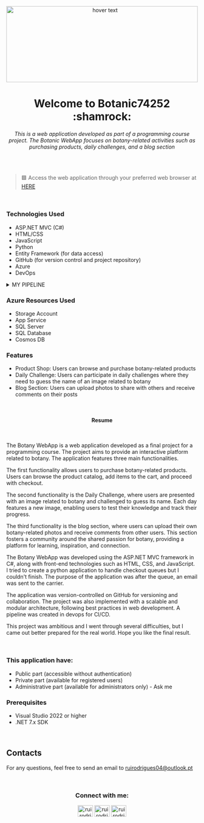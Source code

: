 <p align="center">
  <img src="https://static.vecteezy.com/ti/vetor-gratis/p1/9644381-banner-plante-e-deixe-espaco-para-texto-em-fundo-branco-vetor.jpg" width="100%" height="200" title="hover text">
</p>

<h1 align="center">Welcome to Botanic74252 :shamrock:</h1>
<h6 align="center">This is a web application developed as part of a programming course project. The Botanic WebApp focuses on botany-related activities such as purchasing products, daily challenges, and a blog section</h3>
<br />

> :green_square: Access the web application through your preferred web browser at [HERE](https://ruirumos74252.azurewebsites.net/)
<br />

### Technologies Used
* ASP.NET MVC (C#)
* HTML/CSS
* JavaScript
* Python
* Entity Framework (for data access)
* GitHub (for version control and project repository)
* Azure
* DevOps

<details>
  <summary>MY PIPELINE</summary>

  ```
  trigger:
- master

pool:
  vmImage: 'windows-latest'

variables:
  solution: '**/RuiRumos74252.sln'
  unittests: '**/TestProject/TestProject.csproj'
  buildPlatform: 'Any CPU'
  buildConfiguration: 'Release'
  azureSubscription: '0c279d29-0c31-44bc-8797-7839cfae9ca8'
  appName: 'RuiRumos74252'
  artifactName: 'articFactNameRui'

steps:
- task: NuGetToolInstaller@1

- task: NuGetCommand@2
  inputs:
    restoreSolution: '$(solution)'
- task: DotNetCoreCLI@2
  inputs:
    command: 'restore'
    projects: '**/RuiRumos74252.sln'
    feedsToUse: 'select'
    vstsFeed: '3357f51f-0f3a-40fe-8816-ec45ae9c8862'

- task: DotNetCoreCLI@2
  inputs:
    command: 'build'
    projects: '$(solution)'

- task: DotNetCoreCLI@2
  inputs:
    command: 'test'
    projects: '$(unittests)'

- task: DotNetCoreCLI@2
  inputs:
    command: 'publish'
    projects: '**/RuiRumos74252/RuiRumos74252.csproj'
    publishWebProjects: true
    arguments: '--configuration $(BuildConfiguration)  --output $(Build.ArtifactStagingDirectory)'
    zipAfterPublish: True

- task: PublishBuildArtifacts@1
  displayName: Publish Artifacts
  inputs:
    PathtoPublish: '$(Build.ArtifactStagingDirectory)'
    ArtifactName: '$(artifactName)'

- task: AzureWebApp@1
  inputs:
    azureSubscription: 'ruirodriguesrumos74252(0c279d29-0c31-44bc-8797-7839cfae9ca8)'
    appType: 'webApp'
    appName: 'RuiRumos74252'
    package: '$(System.ArtifactsDirectory)/**/*.zip'
    deploymentMethod: 'auto'
  ```
</details>

### Azure Resources Used
* Storage Account
* App Service
* SQL Server
* SQL Database
* Cosmos DB

  
### Features
* Product Shop: Users can browse and purchase botany-related products
* Daily Challenge: Users can participate in daily challenges where they need to guess the name of an image related to botany
* Blog Section: Users can upload photos to share with others and receive comments on their posts

<br />
<h4 align="center">Resume</h1>
<br />

The Botany WebApp is a web application developed as a final project for a programming course. The project aims to provide an interactive platform related to botany. The application features three main functionalities.

The first functionality allows users to purchase botany-related products. Users can browse the product catalog, add items to the cart, and proceed with checkout.

The second functionality is the Daily Challenge, where users are presented with an image related to botany and challenged to guess its name. Each day features a new image, enabling users to test their knowledge and track their progress.

The third functionality is the blog section, where users can upload their own botany-related photos and receive comments from other users. This section fosters a community around the shared passion for botany, providing a platform for learning, inspiration, and connection.

The Botany WebApp was developed using the ASP.NET MVC framework in C#, along with front-end technologies such as HTML, CSS, and JavaScript. I tried to create a python application to handle checkout queues but I couldn't finish. The purpose of the application was after the queue, an email was sent to the carrier.

The application was version-controlled on GitHub for versioning and collaboration. The project was also implemented with a scalable and modular architecture, following best practices in web development. A pipeline was created in devops for CI/CD.

This project was ambitious and I went through several difficulties, but I came out better prepared for the real world. Hope you like the final result.

<br />

### This application have:

* Public part (accessible without authentication)
* Private part (available for registered users)
* Administrative part (available for administrators only) - Ask me 

### Prerequisites
* Visual Studio 2022 or higher
* .NET 7.x SDK

<br />

## Contacts 

For any questions, feel free to send an email to ruirodrigues04@outlook.pt

<br />

<h3 align="center">Connect with me:</h3>
<p align="center">
<a href="https://linkedin.com/in/ruirodrigues-dev" target="blank"><img align="center" src="https://raw.githubusercontent.com/rahuldkjain/github-profile-readme-generator/master/src/images/icons/Social/linked-in-alt.svg" alt="ruirodrigues" height="30" width="40" /></a>
<a href="https://instagram.com/ruirodrigues04" target="blank"><img align="center" src="https://raw.githubusercontent.com/rahuldkjain/github-profile-readme-generator/master/src/images/icons/Social/instagram.svg" alt="ruirodrigues04" height="30" width="40" /></a>
<a href="https://discord.gg/ruirodrigues04@outlook.pt" target="blank"><img align="center" src="https://raw.githubusercontent.com/rahuldkjain/github-profile-readme-generator/master/src/images/icons/Social/discord.svg" alt="ruirodrigues04@outlook.pt" height="30" width="40" /></a>
</p>

